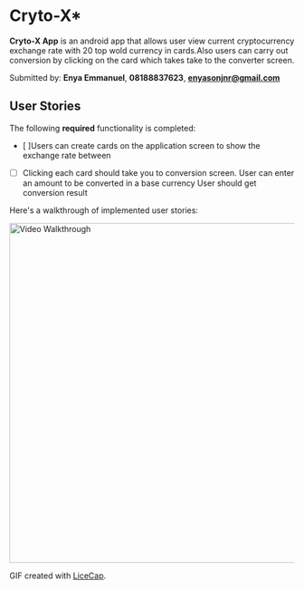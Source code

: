 # Cryto-X*

**Cryto-X App** is an android app that allows user view current cryptocurrency exchange rate with 20 top wold currency in cards.Also users can carry out conversion by clicking on the card which takes take to the converter screen.

Submitted by: **Enya Emmanuel**, **08188837623**, **enyasonjnr@gmail.com**



## User Stories

The following **required** functionality is completed:

* [ ]Users can create cards on the application screen to show the 
	exchange rate between
* [ ] Clicking each card should take you to conversion screen.
	User can enter an amount to be converted in a base currency
	User should get conversion result



Here's a walkthrough of implemented user stories:

<img src='https://i.imgur.com/IgoinLd.gif' title='ToDo App Video Walkthrough' width='600' alt='Video Walkthrough' />

GIF created with [LiceCap](http://www.cockos.com/licecap/).

